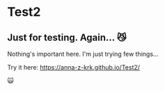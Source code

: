 # Test2 
## Just for testing. Again... :smirk_cat:
Nothing's important here. I'm just trying few things...

Try it  here: https://anna-z-krk.github.io/Test2/

:scream_cat:
